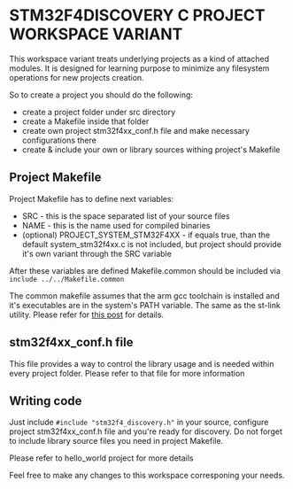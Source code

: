 STM32F4DISCOVERY C PROJECT WORKSPACE VARIANT
===

This workspace variant treats underlying projects as a kind of attached modules. It is designed for learning purpose to minimize any filesystem operations for new projects creation. 

So to create a project you should do the following:
* create a project folder under src directory
* create a Makefile inside that folder
* create own project stm32f4xx_conf.h file and make necessary configurations there
* create & include your own or library sources withing project's Makefile

Project Makefile
---

Project Makefile has to define next variables:
* SRC - this is the space separated list of your source files
* NAME - this is the name used for compiled binaries
* (optional) PROJECT_SYSTEM_STM32F4XX - if equals true, than the default system_stm32f4xx.c is not included, but project should provide it's own variant through the SRC variable

After these variables are defined Makefile.common should be included via ```include ../../Makefile.common```

The common makefile assumes that the arm gcc toolchain is installed and it's executables are in the system's PATH variable. The same as the st-link utility. Please refer for [this post](http://denyadzi.github.io/blog/2014/12/25/installing-neccessary-tools-for-stm32f4discovery/) for details.

stm32f4xx_conf.h file
---

This file provides a way to control the library usage and is needed within every project folder. Please refer to that file for more information

Writing code
---

Just include ```#include "stm32f4_discovery.h"``` in your source, configure project stm32f4xx_conf.h file and you're ready for discovery. Do not forget to include library source files you need in project Makefile.

Please refer to hello_world project for more details


Feel free to make any changes to this workspace corresponing your needs.
